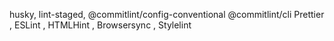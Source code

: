husky,
lint-staged,
@commitlint/config-conventional
@commitlint/cli
Prettier ,
ESLint ,
HTMLHint ,
Browsersync ,
Stylelint
